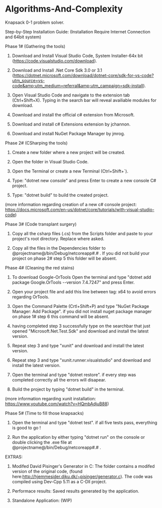 # Algorithms-And-Complexity

Knapsack 0-1 problem solver.

Step-by-Step Installation Guide: (Installation Require Internet Connection and 64bit system)

Phase 1# (Gathering the tools)

1. Download and Install Visual Studio Code, System Installer-64x bit (https://code.visualstudio.com/download).

2. Download and Install .Net Core Sdk 3.0 or 3.1 (https://dotnet.microsoft.com/download/dotnet-core/sdk-for-vs-code?utm_source=vs-code&amp;utm_medium=referral&amp;utm_campaign=sdk-install).

3. Open Visual Studio Code and navigate to the extension tab (Ctrl+Shift+X). Typing in the search bar will reveal availiable modules for download.

4. Download and install the official c# extension from Microsoft.

5. Download and install c# Extensions extension by jchannon.

6. Download and install NuGet Package Manager by jmrog.

Phase 2# (CSharping the tools)

1. Create a new folder where a new project will be created.

2. Open the folder in Visual Studio Code.

3. Open the Terminal or create a new Terminal (Ctrl+Shift+`).

4. Type: "dotnet new console" and press Enter to create a new console C# project.

5. Type: "dotnet build" to build the created project.

(more information regarding creation of a new c# console project: https://docs.microsoft.com/en-us/dotnet/core/tutorials/with-visual-studio-code)

Phase 3# (Code transplant surgery)

1. Copy all the csharp files (.cs) from the Scripts folder and paste to your project's root directory. Replace where asked.

2. Copy all the files in the Dependencies folder to @projectname@/bin/Debug/netcoreapp#.# . If you did not build your project on phase 2# step 5 this folder will be absent.

Phase 4# (Cleaning the red stains)

1. To download Google-OrTools Open the terminal and type "dotnet add package Google.OrTools --version 7.4.7247" and press Enter.

2. Open your project file and add this line between <PropertyGroup> tag: <PlatformTarget>x64</PlatformTarget> to avoid errors regarding OrTools.

3. Open the Command Palette (Crtl+Shift+P) and type "NuGet Package Manager: Add Package". if you did not install nuget package manager on phase 1# step 6 this command will be absent.

4. having completed step 3 successfully type on the searchbar that just opened "Microsoft.Net.Test.Sdk" and download and install the latest version.

5. Repeat step 3 and type "xunit" and download and install the latest version.

6. Repeat step 3 and type "xunit.runner.visualstudio" and download and install the latest version.

7. Open the terminal and type "dotnet restore". if every step was completed correctly all the errors will disapear.

8. Build the project by typing "dotnet build" in the terminal.

(more information regarding xunit installation: https://www.youtube.com/watch?v=HQmbAdjuB88)

Phase 5# (Time to fill those knapsacks)

1. Open the terminal and type "dotnet test". if all five tests pass, everything is good to go !

2. Run the application by either typing "dotnet run" on the console or double clicking the .exe file at @projectname@/bin/Debug/netcoreapp#.# .

EXTRAS:

1. Modifed David Pisinger's Generator in C: The folder contains a modifed version of the original code,
(found here:http://hjemmesider.diku.dk/~pisinger/generator.c).
The code was compiled using Dev-Cpp 5.11 as a C-Dll project.

2. Performace results: Saved results generated by the application.

3. Standalone Application: (WIP)
